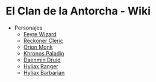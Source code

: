 # El Clan de la Antorcha - Wiki

- Personajes 
  - [Feyre Wizard]()
  - [Reckoner Cleric]()
  - [Orion Monk]()
  - [Khronos Paladin]()
  - [Daenmin Druid]()
  - [Hyliax Ranger](/personajes/hyliax_ranger.md)
  - [Hyliax Barbarian](/personajes/hyliax_barbarian.md)